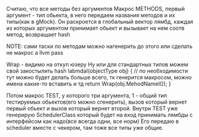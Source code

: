 Считаю, что все методы без аргументов
Макрос METHODS, первый аргумент - тип обьекта, в него передаем названия методов и их типы(как в gMock).
Он раскроется в глобальный вектор лямбд, каждая из которых аргументом принимает обьект и вызывает на нем соотв метод, возвращает hash

NOTE: сами таски по методам можно нагенерить до этого или сделать не макрос а llvm pass

Wrap - видимо на откуп юзеру
Ну или для стандартных типов можем свой закостылить
hash labmdaI(objectType obj) {
// по необходимости тут можно будет делать больше всего, тк генерится макросом, можно имена какие-то вставить и тд
return Wrap<returnTypeI>(obj.MehodNameI());
}

Потом макрос TEST, у которого три аргумента, 1 - общий тип тестируемых обьектов(его можно сгенерить), вызов который вернет первый обьект и вызов который вернет второй.
Внутри TEST уже генерирую SchedulerClass который будет на вход принимать лямбды с интерфейсом как надо(все всегда одни, все норм)
Его передаю в scheduler вместе с чекером, там тоже все типы уже общие. 
